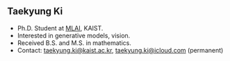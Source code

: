 ## Taekyung Ki

- Ph.D. Student at [MLAI](https://www.mlai-kaist.com), KAIST.
- Interested in generative models, vision.
- Received B.S. and M.S. in mathematics.
- Contact: taekyung.ki@kaist.ac.kr, taekyung.ki@icloud.com (permanent)
